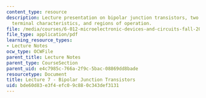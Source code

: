 ```yaml
---
content_type: resource
description: Lecture presentation on bipolar junction transistors, two coupled diodes,
  terminal characteristics, and regions of operation.
file: /media/courses/6-012-microelectronic-devices-and-circuits-fall-2009/bde60d83e3f4efc09c880c343def3131_MIT6_012F09_lec07.pdf
file_type: application/pdf
learning_resource_types:
- Lecture Notes
ocw_type: OCWFile
parent_title: Lecture Notes
parent_type: CourseSection
parent_uid: e4c7985c-766a-2f9c-5bac-08869dd8bade
resourcetype: Document
title: Lecture 7 - Bipolar Junction Transistors
uid: bde60d83-e3f4-efc0-9c88-0c343def3131
---
```

